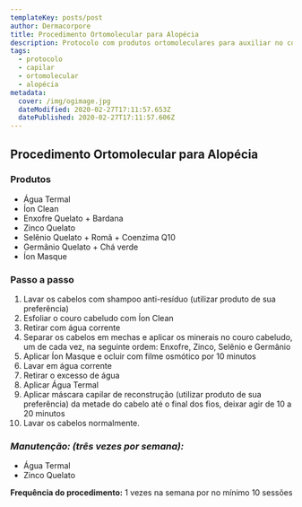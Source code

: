 ```yaml
---
templateKey: posts/post
author: Dermacorpore
title: Procedimento Ortomolecular para Alopécia
description: Protocolo com produtos ortomoleculares para auxiliar no combate a queda de cabelo.
tags:
  - protocolo
  - capilar
  - ortomolecular
  - alopécia
metadata:
  cover: /img/ogimage.jpg
  dateModified: 2020-02-27T17:11:57.653Z
  datePublished: 2020-02-27T17:11:57.606Z
---
```

##  **Procedimento Ortomolecular para Alopécia**

### **Produtos**

- Água Termal
- Íon Clean
- Enxofre Quelato + Bardana
- Zinco Quelato
- Selênio Quelato + Romã + Coenzima Q10
- Germânio Quelato + Chá verde
- Íon Masque

### **Passo a passo**

1. Lavar os cabelos com shampoo anti-resíduo (utilizar produto de sua preferência)
2. Esfoliar o couro cabeludo com Íon Clean
3. Retirar com água corrente
4. Separar os cabelos em mechas e aplicar os minerais no couro cabeludo, um de cada vez, na seguinte ordem: Enxofre, Zinco, Selênio e Germânio
5. Aplicar Íon Masque e ocluir com filme osmótico por 10 minutos
6. Lavar em água corrente
7. Retirar o excesso de água
8. Aplicar Água Termal
9. Aplicar máscara capilar de reconstrução (utilizar produto de sua preferência) da metade do cabelo até o final dos fios, deixar agir de 10 a 20 minutos
10. Lavar os cabelos normalmente.

### *Manutenção: (três vezes por semana):*

- Água Termal
- Zinco Quelato

**Frequência do procedimento:** 1 vezes na semana por no mínimo 10 sessões

